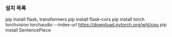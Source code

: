 ### 설치 목록
pip install flask, transformers
pip install flask-cors
pip install torch torchvision torchaudio --index-url https://download.pytorch.org/whl/cpu
pip install SentencePiece